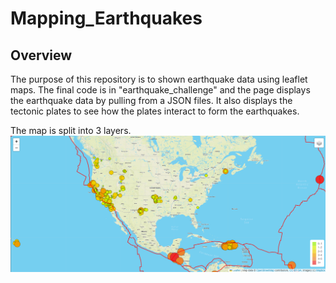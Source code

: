 # Mapping_Earthquakes

## Overview
The purpose of this repository is to shown earthquake data using leaflet maps. The final code is in "earthquake_challenge" and the page displays the earthquake data by pulling from a JSON files. It also displays the tectonic plates to see how the plates interact to form the earthquakes.

The map is split into 3 layers.
![](images/standard_map.PNG)

